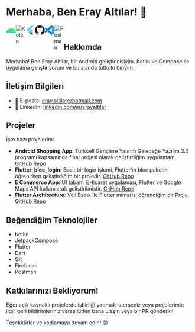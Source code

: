 # Merhaba, Ben Eray Altılar! 👋

<img align="left" alt="Android" width="26px" src="https://raw.githubusercontent.com/github/explore/80688e429a7d4ef2fca1e82350fe8e3517d3494d/topics/android/android.png" />
<img align="left" alt="Kotlin" width="26px" src="https://upload.wikimedia.org/wikipedia/commons/thumb/7/74/Kotlin_Icon.png/150px-Kotlin_Icon.png" />
<img align="left" alt="Flutter" width="26px" src="https://raw.githubusercontent.com/github/explore/cebd63002168a05a6a642f309227eefeccd92950/topics/flutter/flutter.png" />
<img align="left" alt="GitHub" width="26px" src="https://raw.githubusercontent.com/github/explore/78df643247d429f6cc873026c0622819ad797942/topics/github/github.png" />
<img align="left" alt="Visual Studio Code" width="26px" src="https://raw.githubusercontent.com/github/explore/80688e429a7d4ef2fca1e82350fe8e3517d3494d/topics/visual-studio-code/visual-studio-code.png" />
<img align="left" alt="Postman" width="26px" src="https://www.vectorlogo.zone/logos/getpostman/getpostman-icon.svg" />

<br />


## Hakkımda

Merhaba! Ben Eray Altılar, bir Android geliştiricisiyim. Kotlin ve Compose ile uygulama geliştiriyorum ve bu alanda tutkulu biriyim.

## İletişim Bilgileri

- 📧 E-posta: eray.altilar@hotmail.com
- 🔗 LinkedIn: [linkedin.com/in/erayaltilar](https://www.linkedin.com/in/eray-altilar-b9057b228/)

## Projeler

İşte bazı projelerim:

- **Android Shopping App**: Turkcell Gençlere Yatırım Geleceğe Yazılım 3.0 programı kapsamında final projesi olarak geliştirdiğim uygulamam. [GitHub Repo](https://github.com/Erayaltilar/ShoppingApp)
- **Flutter_bloc_login:** Basit bir login işlemi, Flutter'ın bloc paketini öğrenirken geliştirdiğim bir projedir. [GitHub Repo](https://github.com/Erayaltilar/Flutter_bloc_login)
- **E Commerce App:** UI tabanlı E-ticaret uygulaması, Flutter ve Google Maps API kullanılarak geliştirilmiştir. [GitHub Repo](https://github.com/Erayaltilar/E_commerce_practice)
- **Flutter Architecture**: Veli Bacık ile Flutter mimarisi öğrendiğim bir Proje. [GitHub Repo](https://github.com/Erayaltilar/Architecture_Template/tree/Features)

## Beğendiğim Teknolojiler

- Kotlin
- JetpackCompose
- Flutter
- Dart
- Git
- Firebase
- Postman

## Katkılarınızı Bekliyorum!

Eğer açık kaynaklı projelerde işbirliği yapmak isterseniz veya projelerimle ilgili geri bildirimleriniz varsa lütfen bana ulaşın veya bir PR gönderin! 

Teşekkürler ve kodlamaya devam edin! 😊
